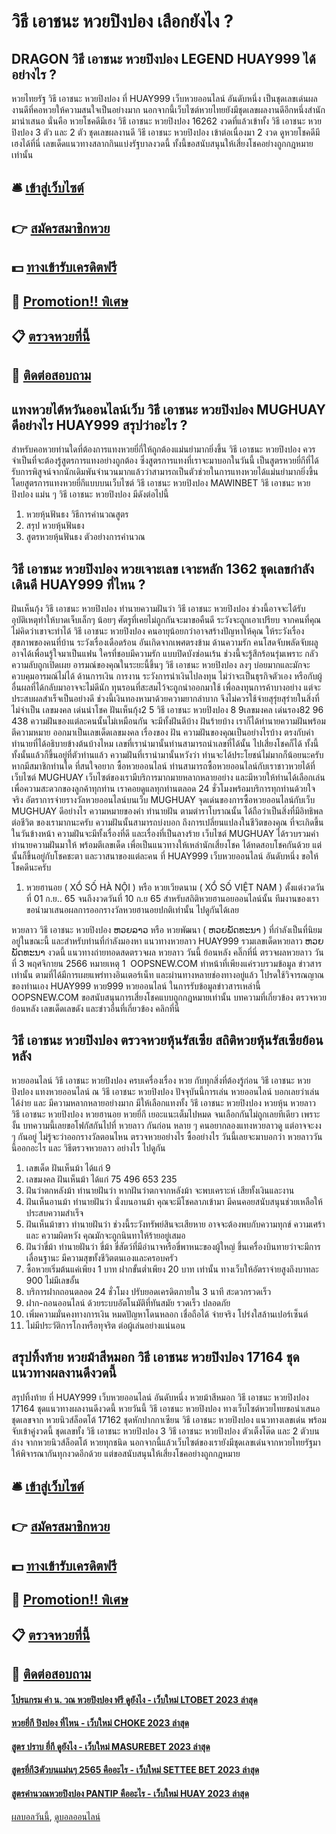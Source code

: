 # วิธี เอาชนะ หวยปิงปอง เลือกยังไง ?
## DRAGON วิธี เอาชนะ หวยปิงปอง LEGEND HUAY999 ได้อย่างไร ?
หวยไทยรัฐ วิธี เอาชนะ หวยปิงปอง ที่ HUAY999 เว็บหวยออนไลน์ อันดับหนึ่ง เป็นชุดเลขเด่นผลงานดีที่คอหวยให้ความสนใจเป็นอย่างมาก นอกจากนี้เว็บไซต์หวยไทยยังมีชุดเลขผลงานดีอีกหนึ่งสำนักมานำเสนอ นั่นคือ หวยโชคดีมีเฮง วิธี เอาชนะ หวยปิงปอง 16262 งวดที่แล้วเข้าทั้ง วิธี เอาชนะ หวยปิงปอง 3 ตัว และ 2 ตัว ชุดเลขผลงานดี วิธี เอาชนะ หวยปิงปอง เข้าต่อเนื่องมา 2 งวด ดูหวยโชคดีมีเฮงได้ที่นี่ เลขเด็ดแนวทางสลากกินแบ่งรัฐบาลงวดนี้ ทั้งนี้ขอสนับสนุนให้เสี่ยงโชคอย่างถูกกฎหมายเท่านั้น

## 🛎 [เข้าสู่เว็บไซต์](https://bit.ly/3BG5bNw)
## 👉 [สมัครสมาชิกหวย](https://bit.ly/3BG5bNw)
## 💵 [ทางเข้ารับเครดิตฟรี](https://bit.ly/3C3mvgS)
## 👑 [Promotion!! พิเศษ](https://bit.ly/3C3mvgS)
## 📋 [ตรวจหวยที่นี้](https://bit.ly/3C3mvgS)
## 📱 [ติดต่อสอบถาม](https://bit.ly/3C3mvgS)

## แทงหวยไต้หวันออนไลน์เว็บ วิธี เอาชนะ หวยปิงปอง MUGHUAY ดีอย่างไร HUAY999 สรุปว่าอะไร ?
สำหรับคอหวยท่านใดที่ต้องการแทงหวยยี่กี่ให้ถูกต้องแม่นยำมากยิ่งขึ้น วิธี เอาชนะ หวยปิงปอง ควรจำเป็นที่จะต้องรู้สูตรการแทงอย่างถูกต้อง ซึ่งสูตรการแทงที่เราจะมาบอกในวันนี้ เป็นสูตรหวยยี่กีที่ได้รับการพิสูจน์จากนักเดิมพันจำนวนมากแล้วว่าสามารถเป็นตัวช่วยในการแทงหวยได้แม่นยำมากยิ่งขึ้น โดยสูตรการแทงหวยยี่กีแบบบนเว็บไซต์ วิธี เอาชนะ หวยปิงปอง MAWINBET วิธี เอาชนะ หวยปิงปอง แม่น ๆ วิธี เอาชนะ หวยปิงปอง มีดังต่อไปนี้
1. หวยหุ้นฟันธง วิธีการคำนวณสูตร
2. สรุป หวยหุ้นฟันธง
3. สูตรหวยหุ้นฟันธง ตัวอย่างการคำนวณ

## วิธี เอาชนะ หวยปิงปอง หวยเจาะเลข เจาะหลัก 1362 ชุดเลขกำลังเดินดี HUAY999 ที่ไหน ?
ฝันเห็นกุ้ง วิธี เอาชนะ หวยปิงปอง ทำนายความฝันว่า วิธี เอาชนะ หวยปิงปอง ช่วงนี้อาจจะได้รับอุบัติเหตุทำให้บาดเจ็บเล็กๆ น้อยๆ ศัตรูที่เคยไม่ถูกกันจะมาขอคืนดี ระวังจะถูกเอาเปรียบ จากคนที่คุณไม่คิดว่าเขาจะทำได้ วิธี เอาชนะ หวยปิงปอง คนอายุน้อยกว่าอาจสร้างปัญหาให้คุณ ให้ระวังเรื่องสุขภาพของคนที่บ้าน ระวังเรื่องเดือดร้อน อันเกิดจากเพศตรงข้าม
ด้านความรัก คนโสดจับพลัดจับผลู อาจได้เพื่อนรู้ใจมาเป็นแฟน ใครที่ชอบมีความรัก แบบปิดบังซ่อนเร้น ช่วงนี้จะรู้สึกร้อนรุ่มเพราะ กลัวความลับถูกเปิดเผย อารมณ์ของคุณในระยะนี้ขึ้นๆ วิธี เอาชนะ หวยปิงปอง ลงๆ บ่อยมากและมักจะควบคุมอารมณ์ไม่ได้
ด้านการเงิน การงาน ระวังการนำเงินไปลงทุน ไม่ว่าจะเป็นธุรกิจตัวเอง หรือกับผู้อื่นผลที่ได้กลับมาอาจจะไม่ดีนัก ทุนรอนที่สะสมไว้จะถูกนำออกมาใช้ เพื่อลงทุนการค้าบางอย่าง แต่จะประสบผลสำเร็จเป็นอย่างดี ช่วงนี้เงินทองหามาด้วยความยากลำบาก จึงไม่ควรใช้จ่ายสุรุ่ยสุร่ายในสิ่งที่ไม่จำเป็น
เลขมงคล เด่นนำโชค ฝันเห็นกุ้ง2 5 วิธี เอาชนะ หวยปิงปอง 8 9เลขมงคล เด่นรอง82 96 438
ความฝันของแต่ละคนนั้นไม่เหมือนกัน จะมีทั้งฝันดีบ้าง ฝันร้ายบ้าง เราก็ได้ทำนายความฝันพร้อมตีความหมาย ออกมาเป็นเลขเด็ดเลขมงคล เรื่องของ ฝัน ความฝันของคุณเป็นอย่างไรบ้าง ตรงกับคำทำนายที่ได้อธิบายข้างต้นบ้างไหม เลขที่เรานำมานั้นท่านสามารถนำเลขที่ได้นั้น ไปเสี่ยงโชคก็ได้ ทั้งนี้ทั้งนั้นแล้วก็ขึ้นอยู่ที่ตัวท่านแล้ว ความฝันที่เรานำมานั้นหวังว่า ท่านจะได้ประโยชน์ไม่มากก็น้อยนะครับ
หากมีสมาชิกท่านใด ที่สนใจอยาก ซื้อหวยออนไลน์ ท่านสามารถซื้อหวยออนไลน์กับเราชาวหวยได้ที่เว็บไซต์ MUGHUAY เว็บไซต์ของเรามีบริการมากมายหลากหลายอย่าง และมีหวยให้ท่านได้เลือกเล่น เพื่อความสะดวกของลูกค้าทุกท่าน เราคอยดูแลทุกท่านตลอด 24 ชั่วโมงพร้อมบริการทุกท่านด้วยใจจริง
อัตราการจ่ายรางวัลหวยออนไลน์บนเว็บ MUGHUAY
จุดเด่นของการซื้อหวยออนไลน์กับเว็บ MUGHUAY ดีอย่างไร
ความหมายของคำ ทำนายฝัน ตามตำราโบราณนั้น ได้ถือว่าเป็นสิ่งที่มีอิทธิพลต่อชีวิต ของเรามากนะครับ ความฝันนั้นสามารถบ่งบอก ถึงการเปลี่ยนแปลงในชีวิตของคุณ ที่จะเกิดขึ้นในวันข้างหน้า ความฝันจะมีทั้งเรื่องที่ดี และเรื่องที่เป็นลางร้าย เว็บไซต์ MUGHUAY ได้รวบรวมคำทำนายความฝันมาให้ พร้อมตีเลขเด็ด เพื่อเป็นแนวทางให้เหล่านักเสี่ยงโชค ได้ทดสอบโชคกันด้วย แต่นั้นก็ขึ้นอยู่กับโชคชะตา และวาสนาของแต่ละคน ที่ HUAY999 เว็บหวยออนไลน์ อันดับหนึ่ง ขอให้โชคดีนะครับ
1. หวยฮานอย ( XỔ SỐ HÀ NỘI ) หรือ หวยเวียดนาม ( XỔ SỐ VIỆT NAM ) ตั้งแต่งวดวันที่ 01 ก.ย.. 65 จนถึงงวดวันที่ 10 ก.ย 65 สำหรับสถิติหวยฮานอยออนไลน์นั้น ทีมงานของเราขอนำมาเสนอผลการออกรางวัลหวยฮานอยปกติเท่านั้น ไปดูกันได้เลย

หวยลาว วิธี เอาชนะ หวยปิงปอง ຫວຍລາວ หรือ หวยพัฒนา ( ຫວຍພັດທະນາ ) ที่กำลังเป็นที่นิยมอยู่ในขณะนี้ และสำหรับท่านที่กำลังมองหา แนวทางหวยลาว HUAY999 รวมเลขเด็ดหวยลาว ຫວຍພັດທະນາ งวดนี้
 แนวทางถ่ายทอดสดตรวจผล หวยลาว วันนี้ ย้อนหลัง คลิ๊กที่นี่ 
ตรวจผลหวยลาว วันที่ 3 พฤศจิกายน 2566
หมายเหตุ 1  OOPSNEW.COM ทำหน้าที่เพียงแค่รวบรวมข้อมูล ข่าวสาร เท่านั้น ตามที่ได้มีการเผยแพร่ทางอินเตอร์เน็ท และผ่านทางหลายช่องทางอยู่แล้ว โปรดใช้วิจารณญาณของท่านเอง HUAY999 หวย999 หวยออนไลน์ ในการรับข้อมูลข่าวสารเหล่านี้ OOPSNEW.COM ขอสนับสนุนการเสี่ยงโชคแบบถูกกฎหมายเท่านั้น
บทความที่เกี่ยวข้อง
ตรวจหวยย้อนหลัง เลขเด็ดเลขดัง และข่าวอื่นที่เกี่ยวข้อง คลิกที่นี่

## วิธี เอาชนะ หวยปิงปอง ตรวจหวยหุ้นรัสเซีย สถิติหวยหุ้นรัสเซียย้อนหลัง
หวยออนไลน์ วิธี เอาชนะ หวยปิงปอง ครบเครื่องเรื่อง หวย กับทุกสิ่งที่ต้องรู้ก่อน วิธี เอาชนะ หวยปิงปอง แทงหวยออนไลน์
ณ วิธี เอาชนะ หวยปิงปอง ปัจจุบันนี้การเล่น หวยออนไลน์ บอกเลยว่าเล่นได้ง่าย และ มีความหลากหลายอย่างมาก มีให้เลือกแทงทั้ง วิธี เอาชนะ หวยปิงปอง หวยหุ้น หวยลาว วิธี เอาชนะ หวยปิงปอง หวยฮานอย หวยยี่กี เยอะแนะเต็มไปหมด จนเลือกกันไม่ถูกเลยทีเดียว เพราะงั้น บทความนี้เลยขอโฟกัสกันไปที่ หวยลาว กันก่อน หลาย ๆ คนอยากลองแทงหวยลาวดู แต่อาจจะงง ๆ กันอยู่ ไม่รู้จะว่าออกรางวัลตอนไหน ตรวจหวยอย่างไร ซื้ออย่างไร วันนี้เลยจะมาบอกว่า หวยลาววันนี้ออกอะไร และ วิธีตรวจหวยลาว อย่างไร ไปดูกัน
1. เลขเด็ด ฝันเห็นม้า ได้แก่ 9
2. เลขมงคล ฝันเห็นม้า ได้แก่ 75 496 653 235
3. ฝันว่าตกหลังม้า ทำนายฝันว่า หากฝันว่าตกจากหลังม้า จะพบเคราะห์ เสียทั้งเงินและงาน
4. ฝันเห็นอานม้า ทำนายฝันว่า นั่งบนอานม้า คุณจะมีโชคลาภเข้ามา มีคนคอยสนับสนุนช่วยเหลือให้ประสบความสำเร็จ
5. ฝันเห็นม้าขาว ทำนายฝันว่า ช่วงนี้ระวังทรัพย์สินจะเสียหาย อาจจะต้องพบกับความทุกข์ ความเศร้า และ ความผิดหวัง คุณมักจะถูกนินทาให้ร้ายอยู่เสมอ
6. ฝันว่าขี่ม้า ทำนายฝันว่า ขี่ม้า ขี่สัตว์ที่มีอำนาจหรือขี่พาหนะของผู้ใหญ่ ขึ้นเครื่องบินทายว่าจะมีการเลื่อนฐานะ มีความสุขทั้งชีวิตตนเองและครอบครัว
7. ซื้อหวยเริ่มต้นแค่เพียง 1 บาท ฝากขั้นต่ำเพียง 20 บาท เท่านั้น ทางเว็บให้อัตราจ่ายสูงถึงบาทละ 900 ไม่มีเลขอั้น
8. บริการฝากถอนตลอด 24 ชั่วโมง ปรับยอดเครดิตภายใน 3 นาที สะดวกรวดเร็ว
9. ฝาก-ถอนออนไลน์ ด้วยระบบอัตโนมัติที่ทันสมัย รวดเร็ว ปลอดภัย
10. เพิ่มความมั่นคงทางการเงิน หมดปัญหาโดนหลอก เชื่อถือได้ จ่ายจริง โปร่งใสล้านเปอร์เซ็นต์
11. ไม่มีประวัติการโกงหรือทุจริต ต่อผู้เล่นอย่างแน่นอน

## สรุปทิ้งท้าย หวยม้าสีหมอก วิธี เอาชนะ หวยปิงปอง 17164 ชุดแนวทางผลงานดีงวดนี้
สรุปทิ้งท้าย ที่ HUAY999 เว็บหวยออนไลน์ อันดับหนึ่ง หวยม้าสีหมอก วิธี เอาชนะ หวยปิงปอง 17164 ชุดแนวทางผลงานดีงวดนี้ หวยวันนี้ วิธี เอาชนะ หวยปิงปอง ทางเว็บไซต์หวยไทยขอนำเสนอชุดเลขจาก หวยนิวส์ล็อตโต้ 17162 ชุดหักปากกาเซียน วิธี เอาชนะ หวยปิงปอง แนวทางเลขเด่น พร้อมจับเข้าคู่งวดนี้ ชุดเลขทั้ง วิธี เอาชนะ หวยปิงปอง 3 วิธี เอาชนะ หวยปิงปอง ตัวเต็งโต๊ด และ 2 ตัวบนล่าง จากหวยนิวส์ล็อตโต้ หวยทุกชนิด นอกจากนี้แล้วเว็บไซต์ของเรายังมีชุดเลขเด่นจากหวยไทยรัฐมาให้พิจารณากันทุกงวดอีกด้วย แต่ขอสนับสนุนให้เสี่ยงโชคอย่างถูกกฎหมาย

## 🛎 [เข้าสู่เว็บไซต์](https://bit.ly/3BG5bNw)
## 👉 [สมัครสมาชิกหวย](https://bit.ly/3BG5bNw)
## 💵 [ทางเข้ารับเครดิตฟรี](https://bit.ly/3C3mvgS)
## 👑 [Promotion!! พิเศษ](https://bit.ly/3C3mvgS)
## 📋 [ตรวจหวยที่นี้](https://bit.ly/3C3mvgS)
## 📱 [ติดต่อสอบถาม](https://bit.ly/3C3mvgS)

#### [โปรแกรม คํา น. วณ หวยปิงปอง ฟรี ดูยังไง - เว็บใหม่ LTOBET 2023 ล่าสุด](https://atom.io/themes/โปรแกรม%20คํา%20น.%20วณ%20หวยปิงปอง%20ฟรี%20ดูยังไง%20-%20เว็บใหม่%20ltobet%202023%20ล่าสุด)
#### [หวยยี่กี ปิงปอง ที่ไหน - เว็บใหม่ CHOKE 2023 ล่าสุด](https://atom.io/themes/หวยยี่กี%20ปิงปอง%20ที่ไหน%20-%20เว็บใหม่%20choke%202023%20ล่าสุด)
#### [สูตร ปราบ ยี่กี ดูยังไง - เว็บใหม่ MASUREBET 2023 ล่าสุด](https://atom.io/themes/สูตร%20ปราบ%20ยี่กี%20ดูยังไง%20-%20เว็บใหม่%20masurebet%202023%20ล่าสุด)
#### [สูตรยี่กี3ตัวบนแม่นๆ 2565 คืออะไร - เว็บใหม่ SETTEE BET 2023 ล่าสุด](https://atom.io/themes/สูตรยี่กี3ตัวบนแม่นๆ%202565%20คืออะไร%20-%20เว็บใหม่%20settee%20bet%202023%20ล่าสุด)
#### [สูตรคํานวณหวยปิงปอง PANTIP คืออะไร - เว็บใหม่ HUAY 2023 ล่าสุด](https://atom.io/themes/สูตรคํานวณหวยปิงปอง%20pantip%20คืออะไร%20-%20เว็บใหม่%20huay%202023%20ล่าสุด)

[ผลบอลวันนี้](https://siamsport.tv "ผลบอลวันนี้"), [ดูบอลออนไลน์](https://siamsport.tv/ดูบอลสด "ดูบอลออนไลน์")